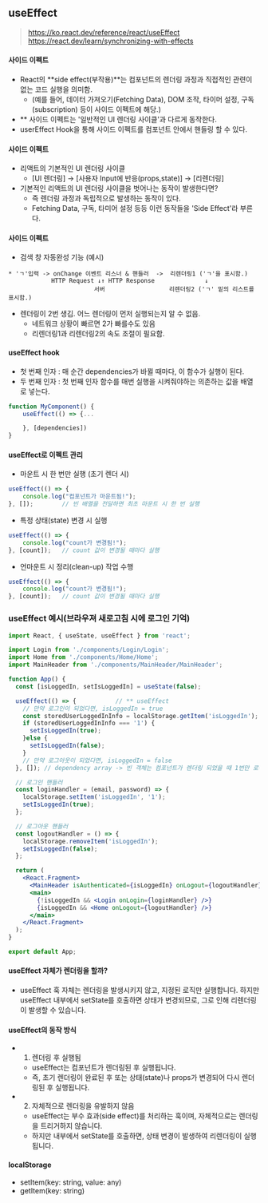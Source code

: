 ## useEffect

> https://ko.react.dev/reference/react/useEffect <br />
> https://react.dev/learn/synchronizing-with-effects

#### 사이드 이펙트
- React의 **side effect(부작용)**는 컴포넌트의 렌더링 과정과 직접적인 관련이 없는 코드 실행을 의미함. 
  - (예를 들어, 데이터 가져오기(Fetching Data), DOM 조작, 타이머 설정, 구독(subscription) 등이 사이드 이펙트에 해당.)
- ** 사이드 이펙트는 '일반적인 UI 렌더링 사이클'과 다르게 동작한다.
- userEffect Hook을 통해 사이드 이펙트를 컴포넌트 안에서 핸들링 할 수 있다.

#### 사이드 이펙트
- 리액트의 기본적인 UI 렌더링 사이클
  - [UI 렌더링] -> [사용자 Input에 반응(props,state)] -> [리렌더링]
- 기본적인 리액트의 UI 렌더링 사이클을 벗어나는 동작이 발생한다면?
  - 즉 렌더링 과정과 독립적으로 발생하는 동작이 있다. 
  - Fetching Data, 구독, 타미어 설정 등등 이런 동작들을 'Side Effect'라 부른다.

#### 사이드 이펙트
- 검색 창 자동완성 기능 (예시)
```text
* 'ㄱ'입력 -> onChange 이벤트 리스너 & 핸들러  ->  리렌더링1 ('ㄱ'을 표시함.)
            HTTP Request ↓↑ HTTP Response              ↓
                        서버                  리렌더링2 ('ㄱ' 밑의 리스트를 표시함.)
```
- 렌더링이 2번 생김. 어느 렌더링이 먼저 실행되는지 알 수 없음.
  - 네트워크 상황이 빠르면 2가 빠를수도 있음
  - 리렌더링1과 리렌더링2의 속도 조절이 필요함. 

#### useEffect hook
- 첫 번째 인자 : 매 순간 dependencies가 바뀔 때마다, 이 함수가 실행이 된다.
- 두 번째 인자 : 첫 번째 인자 함수를 매번 실행을 시켜줘야하는 의존하는 값을 배열로 넣는다.
```jsx
function MyComponent() {
    useEffect(() => {...

    }, [dependencies])
}
```

#### useEffect로 이펙트 관리
- 마운트 시 한 번만 실행 (초기 렌더 시)
```jsx
useEffect(() => {
    console.log("컴포넌트가 마운트됨!");
}, []);        // 빈 배열을 전달하면 최초 마운트 시 한 번 실행
```
- 특정 상태(state) 변경 시 실행
```jsx
useEffect(() => {
    console.log("count가 변경됨!");
}, [count]);   // count 값이 변경될 때마다 실행
```
- 언마운트 시 정리(clean-up) 작업 수행
```jsx
useEffect(() => {
    console.log("count가 변경됨!");
}, [count]);   // count 값이 변경될 때마다 실행
```

### useEffect 예시(브라우져 새로고침 시에 로그인 기억)
```jsx
import React, { useState, useEffect } from 'react';

import Login from './components/Login/Login';
import Home from './components/Home/Home';
import MainHeader from './components/MainHeader/MainHeader';

function App() {
  const [isLoggedIn, setIsLoggedIn] = useState(false);

  useEffect(() => {           // ** useEffect
    // 만약 로그인이 되었다면, isLoggedIn = true
    const storedUserLoggedInInfo = localStorage.getItem('isLoggedIn');
    if (storedUserLoggedInInfo === '1') {
      setIsLoggedIn(true);
    }else {
      setIsLoggedIn(false);
    }
    // 만약 로그아웃이 되었다면, isLoggedIn = false
  }, []); // dependency array -> 빈 객체는 컴포넌트가 렌더링 되었을 때 1번만 로직 수행

  // 로그인 핸들러
  const loginHandler = (email, password) => {
    localStorage.setItem('isLoggedIn', '1');
    setIsLoggedIn(true);
  };

  // 로그아웃 핸들러 
  const logoutHandler = () => {
    localStorage.removeItem('isLoggedIn');
    setIsLoggedIn(false);
  };

  return (
    <React.Fragment>
      <MainHeader isAuthenticated={isLoggedIn} onLogout={logoutHandler} />
      <main>
        {!isLoggedIn && <Login onLogin={loginHandler} />}
        {isLoggedIn && <Home onLogout={logoutHandler} />}
      </main>
    </React.Fragment>
  );
}

export default App;
```

#### useEffect 자체가 렌더링을 할까? 
- useEffect 훅 자체는 렌더링을 발생시키지 않고, 지정된 로직만 실행합니다. 하지만 useEffect 내부에서 setState를 호출하면 상태가 변경되므로, 그로 인해 리렌더링이 발생할 수 있습니다.

####  useEffect의 동작 방식
- 1. 렌더링 후 실행됨
  - useEffect는 컴포넌트가 렌더링된 후 실행됩니다.
  - 즉, 초기 렌더링이 완료된 후 또는 상태(state)나 props가 변경되어 다시 렌더링된 후 실행됩니다.
- 2. 자체적으로 렌더링을 유발하지 않음
  - useEffect는 부수 효과(side effect)를 처리하는 훅이며, 자체적으로는 렌더링을 트리거하지 않습니다.
  - 하지만 내부에서 setState를 호출하면, 상태 변경이 발생하여 리렌더링이 실행됩니다.

#### localStorage
- setItem(key: string, value: any)
- getItem(key: string)
